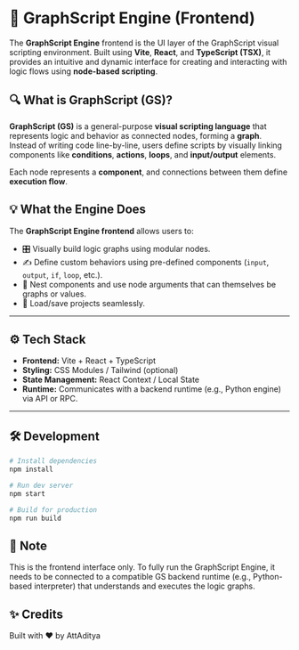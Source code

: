 # 🧠 GraphScript Engine (Frontend)

The **GraphScript Engine** frontend is the UI layer of the GraphScript visual scripting environment. Built using **Vite**, **React**, and **TypeScript (TSX)**, it provides an intuitive and dynamic interface for creating and interacting with logic flows using **node-based scripting**.

## 🔍 What is GraphScript (GS)?

**GraphScript (GS)** is a general-purpose **visual scripting language** that represents logic and behavior as connected nodes, forming a **graph**. Instead of writing code line-by-line, users define scripts by visually linking components like **conditions**, **actions**, **loops**, and **input/output** elements.

Each node represents a **component**, and connections between them define **execution flow**.

## 💡 What the Engine Does

The **GraphScript Engine frontend** allows users to:

- 🎛️ Visually build logic graphs using modular nodes.
- ✍️ Define custom behaviors using pre-defined components (`input`, `output`, `if`, `loop`, etc.).
- 🧩 Nest components and use node arguments that can themselves be graphs or values.
- 💾 Load/save projects seamlessly.

---

## ⚙️ Tech Stack

- **Frontend:** Vite + React + TypeScript
- **Styling:** CSS Modules / Tailwind (optional)
- **State Management:** React Context / Local State
- **Runtime:** Communicates with a backend runtime (e.g., Python engine) via API or RPC.

---

## 🛠️ Development

```bash
# Install dependencies
npm install

# Run dev server
npm start

# Build for production
npm run build
```

## 📌 Note

This is the frontend interface only. To fully run the GraphScript Engine, it needs to be connected to a compatible GS backend runtime (e.g., Python-based interpreter) that understands and executes the logic graphs.

## ✨ Credits

Built with ❤️ by AttAditya

